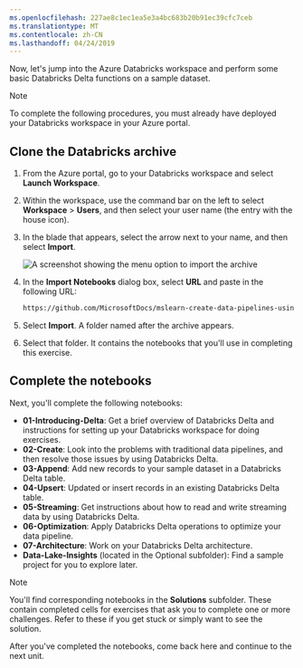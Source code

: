 ```yaml
---
ms.openlocfilehash: 227ae8c1ec1ea5e3a4bc683b20b91ec39cfc7ceb
ms.translationtype: MT
ms.contentlocale: zh-CN
ms.lasthandoff: 04/24/2019
---
```

Now, let's jump into the Azure Databricks workspace and perform some basic Databricks Delta functions on a sample dataset.

> [!NOTE]
> To complete the following procedures, you must already have deployed your Databricks workspace in your Azure portal.

## <a name="clone-the-databricks-archive"></a>Clone the Databricks archive

1. From the Azure portal, go to your Databricks workspace and select **Launch Workspace**.
2. Within the workspace, use the command bar on the left to select **Workspace** > **Users**, and then select your user name (the entry with the house icon).
3. In the blade that appears, select the arrow next to your name, and then select **Import**.

    ![A screenshot showing the menu option to import the archive](../media/import-archive.png)

4. In the **Import Notebooks** dialog box, select **URL** and paste in the following URL:

    ```html
    https://github.com/MicrosoftDocs/mslearn-create-data-pipelines-using-databricks-delta/blob/master/DBC/06-Databricks-Delta.dbc?raw=true

    ```

5. Select **Import**. A folder named after the archive appears.
6. Select that folder. It contains the notebooks that you'll use in completing this exercise.

## <a name="complete-the-notebooks"></a>Complete the notebooks

Next, you'll complete the following notebooks:

- **01-Introducing-Delta**: Get a brief overview of Databricks Delta and instructions for setting up your Databricks workspace for doing exercises.
- **02-Create**: Look into the problems with traditional data pipelines, and then resolve those issues by using Databricks Delta.
- **03-Append**: Add new records to your sample dataset in a Databricks Delta table.
- **04-Upsert**:  Updated or insert records in an existing Databricks Delta table.
- **05-Streaming**: Get instructions about how to read and write streaming data by using Databricks Delta.
- **06-Optimization**: Apply Databricks Delta operations to optimize your data pipeline.
- **07-Architecture**: Work on your Databricks Delta architecture.
- **Data-Lake-Insights** (located in the Optional subfolder): Find a sample project for you to explore later.

> [!NOTE]
> You'll find corresponding notebooks in the **Solutions** subfolder. These contain completed cells for exercises that ask you to complete one or more challenges. Refer to these if you get stuck or simply want to see the solution.

After you've completed the notebooks, come back here and continue to the next unit.
